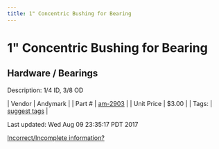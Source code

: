 ```yaml
---
title: 1" Concentric Bushing for Bearing
---
```


# 1" Concentric Bushing for Bearing
## Hardware / Bearings
Description: 	1/4 ID, 3/8 OD 

| Vendor | Andymark | 
| Part # | [am-2903](http://www.andymark.com/product-p/am-2903.htm) | 
| Unit Price | $3.00 | 
| Tags: | [suggest tags](https://docs.google.com/forms/d/e/1FAIpQLSeWyY8v3RgOty-MyWmh9U0iivNYN_molChYyS-0U-o-kOAv_g/viewform) | 

Last updated: Wed Aug 09 23:35:17 PDT 2017

 [Incorrect/Incomplete information?](https://docs.google.com/forms/d/e/1FAIpQLSeWyY8v3RgOty-MyWmh9U0iivNYN_molChYyS-0U-o-kOAv_g/viewform)